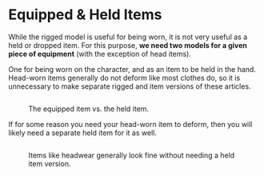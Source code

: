 # Equipped & Held Items

While the rigged model is useful for being worn, it is not very useful as a held or dropped item. For this purpose, **we need two models for a given piece of equipment** (with the exception of head items).

One for being worn on the character, and as an item to be held in the hand. Head-worn items generally do not deform like most clothes do, so it is unnecessary to make separate rigged and item versions of these articles.

<figure><img src="https://lh5.googleusercontent.com/cud259Ng_vCJVz4-OLj_Tds-p_95baQXxD4OqduywXXr7I7sm0Ccn3XbEY1tECo1ve0CW4S-W6I4U6qN9J04_jN9abWFTDN81QcsF8zN-icaqUUDUAHGnvPLjc4P4ZY5_fUAy6UUbXZ2xJ3dkxrGgKQ" alt=""><figcaption><p>The equipped item vs. the held item.</p></figcaption></figure>

If for some reason you need your head-worn item to deform, then you will likely need a separate held item for it as well.

<figure><img src="https://lh5.googleusercontent.com/elAFr1-gBJ1owKJmUdq9rDJwvECz8ow_crlosNz8-C6Gy-iig5KRC-8Q3OtslusbZDXmi_0POdO5hxZx2XVRSKCUTegsCZd4TynEjbC46W5Qm3Wq0_nRtPmw60Tx7I7DhQBtBs1Ev7zXPCjaGfc539Q" alt=""><figcaption><p>Items like headwear generally look fine without needing a held item version.</p></figcaption></figure>
